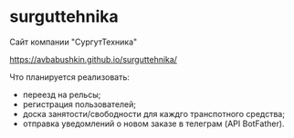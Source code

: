 # surguttehnika
Сайт компании "СургутТехника"

https://avbabushkin.github.io/surguttehnika/

Что планируется реализовать: 
- переезд на рельсы;
- регистрация пользователей;
- доска занятости/свободности для каждго транспотного средства;
- отправка уведомлений о новом заказе в телеграм (API BotFather).
